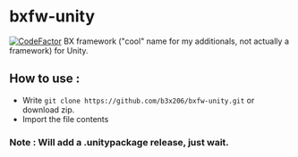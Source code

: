 # bxfw-unity
[![CodeFactor](https://www.codefactor.io/repository/github/b3x206/bxfw-unity/badge)](https://www.codefactor.io/repository/github/b3x206/bxfw-unity)
BX framework ("cool" name for my additionals, not actually a framework) for Unity.

## How to use : 
* Write ```git clone https://github.com/b3x206/bxfw-unity.git``` or download zip.
* Import the file contents
### Note : Will add a .unitypackage release, just wait.
